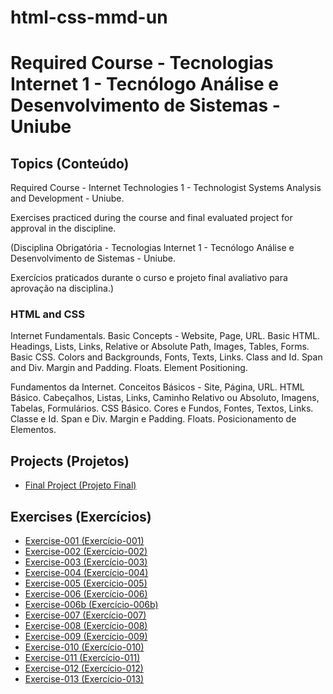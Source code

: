 # html-css-mmd-un

<h1>Required Course - Tecnologias Internet 1 - Tecnólogo Análise e Desenvolvimento de  Sistemas - Uniube</h1>

<h2>Topics (Conteúdo)</h2>

<p>Required Course - Internet Technologies 1 - Technologist Systems Analysis and Development - Uniube.</p>
<p>Exercises practiced during the course and final evaluated project for approval in the discipline.</p>

<p>(Disciplina Obrigatória - Tecnologias Internet 1 - Tecnólogo Análise e Desenvolvimento de  Sistemas - Uniube.</p>
<p>Exercícios praticados durante o curso e projeto final avaliativo para aprovação na disciplina.)</p>

<h3>HTML and CSS</h3>

<p>Internet Fundamentals. Basic Concepts - Website, Page, URL. Basic HTML. Headings, Lists, Links, Relative or Absolute Path, Images, Tables, Forms. Basic CSS. Colors and Backgrounds, Fonts, Texts, Links. Class and Id. Span and Div. Margin and Padding. Floats. Element Positioning.</p>

<p>Fundamentos da Internet. Conceitos Básicos - Site, Página, URL. HTML Básico. Cabeçalhos, Listas, Links, Caminho Relativo ou Absoluto, Imagens, Tabelas, Formulários. CSS Básico. Cores e Fundos, Fontes, Textos, Links. Classe e Id. Span e Div. Margin e Padding. Floats. Posicionamento de Elementos.</p>

<h2>Projects (Projetos)</h2>

<ul>
<li><a href="https://mayramduarte.github.io/html-css-mmd-un/projeto-final
/website/" target="_blank">Final Project (Projeto Final)</a></li>
</ul>

<h2>Exercises (Exercícios)</h2>

<ul>
<li><a href="https://mayramduarte.github.io/html-css-mmd-un/aula01/ex001/" target="_blank">Exercise-001 (Exercício-001)</a></li>
<li><a href="https://mayramduarte.github.io/html-css-mmd-un/aula02
/ex002/" target="_blank">Exercise-002 (Exercício-002)</a></li>
<li><a href="https://mayramduarte.github.io/html-css-mmd-un/aula02
/ex003/" target="_blank">Exercise-003 (Exercício-003)</a></li>
<li><a href="https://mayramduarte.github.io/html-css-mmd-un/aula03
/ex004" target="_blank">Exercise-004 (Exercício-004)</a></li>
<li><a href="https://mayramduarte.github.io/html-css-mmd-un/aula03
/ex005" target="_blank">Exercise-005 (Exercício-005)</a></li>
<li><a href="https://mayramduarte.github.io/html-css-mmd-un/aula03
/ex006" target="_blank">Exercise-006 (Exercício-006)</a></li>
<li><a href="https://mayramduarte.github.io/html-css-mmd-un/aula03
/ex006b" target="_blank">Exercise-006b (Exercício-006b)</a></li>
<li><a href="https://mayramduarte.github.io/html-css-mmd-un/aula04
/ex007" target="_blank">Exercise-007 (Exercício-007)</a></li>
<li><a href="https://mayramduarte.github.io/html-css-mmd-un/aula05
/ex008" target="_blank">Exercise-008 (Exercício-008)</a></li>
<li><a href="https://mayramduarte.github.io/html-css-mmd-un/aula06
/ex009" target="_blank">Exercise-009 (Exercício-009)</a></li>
<li><a href="https://mayramduarte.github.io/html-css-mmd-un/aula07
/ex010" target="_blank">Exercise-010 (Exercício-010)</a></li>
<li><a href="https://mayramduarte.github.io/html-css-mmd-un/aula07
/ex011" target="_blank">Exercise-011 (Exercício-011)</a></li>
<li><a href="https://mayramduarte.github.io/html-css-mmd-un/aula08
/ex012" target="_blank">Exercise-012 (Exercício-012)</a></li>
<li><a href="https://mayramduarte.github.io/html-css-mmd-un/aula08
/ex013" target="_blank">Exercise-013 (Exercício-013)</a></li>
</ul>
